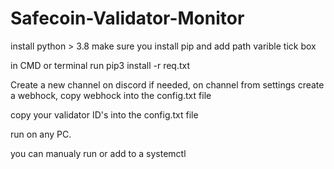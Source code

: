 # Safecoin-Validator-Monitor
install python > 3.8
make sure you install pip and add path varible tick box

in CMD or terminal run
pip3 install -r req.txt

Create a new channel on discord if needed, on channel from settings create a webhock, copy webhock into the config.txt file 

copy your validator ID's into the config.txt file 

run on any PC.

you can manualy run or add to a systemctl
